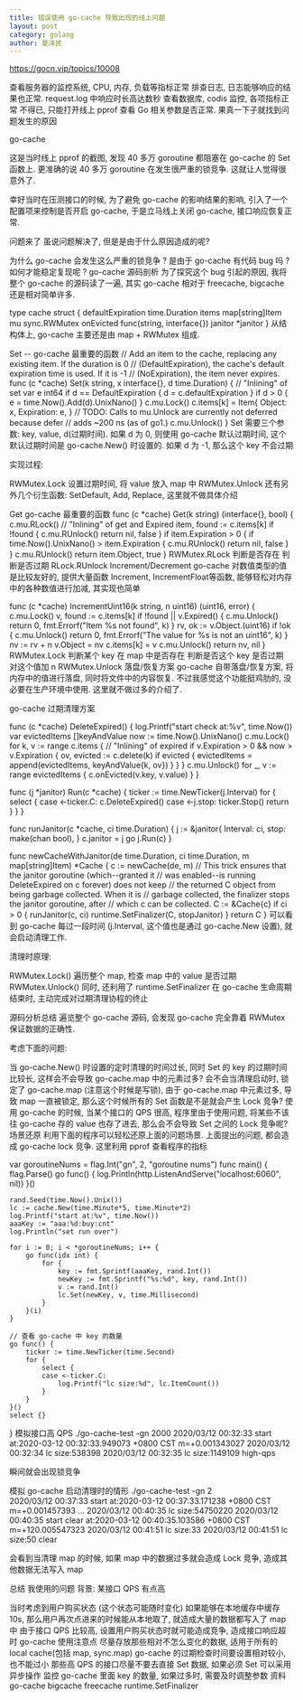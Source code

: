 ```yaml
---
title: 错误使用 go-cache 导致出现的线上问题
layout: post
category: golang
author: 夏泽民
---
```

https://gocn.vip/topics/10008
<!-- more -->
查看服务器的监控系统, CPU, 内存, 负载等指标正常
排查日志, 日志能够响应的结果也正常. request.log 中响应时长高达数秒
查看数据库, codis 监控, 各项指标正常
不得已, 只能打开线上 pprof 查看 Go 相关参数是否正常. 果真一下子就找到问题发生的原因

go-cache

这是当时线上 pprof 的截图, 发现 40 多万 goroutine 都阻塞在 go-cache 的 Set 函数上. 更准确的说 40 多万 goroutine 在发生很严重的锁竞争. 这就让人觉得很意外了.

幸好当时在压测接口的时候, 为了避免 go-cache 的影响结果的影响, 引入了一个配置项来控制是否开启 go-cache, 于是立马线上关闭 go-cache, 接口响应恢复正常.

问题来了
虽说问题解决了, 但是是由于什么原因造成的呢?

为什么 go-cache 会发生这么严重的锁竞争 ?
是由于 go-cache 有代码 bug 吗 ?
如何才能稳定复现呢 ?
go-cache 源码剖析
为了探究这个 bug 引起的原因, 我将整个 go-cache 的源码读了一遍, 其实 go-cache 相对于 freecache, bigcache 还是相对简单许多.

type cache struct {
    defaultExpiration time.Duration
    items             map[string]Item
    mu                sync.RWMutex
    onEvicted         func(string, interface{})
    janitor           *janitor
}
从结构体上, go-cache 主要还是由 map + RWMutex 组成.

Set -- go-cache 最重要的函数
// Add an item to the cache, replacing any existing item. If the duration is 0
// (DefaultExpiration), the cache's default expiration time is used. If it is -1
// (NoExpiration), the item never expires.
func (c *cache) Set(k string, x interface{}, d time.Duration) {
    // "Inlining" of set
    var e int64
    if d == DefaultExpiration {
        d = c.defaultExpiration
    }
    if d > 0 {
        e = time.Now().Add(d).UnixNano()
    }
    c.mu.Lock()
    c.items[k] = Item{
        Object:     x,
        Expiration: e,
    }
    // TODO: Calls to mu.Unlock are currently not deferred because defer
    // adds ~200 ns (as of go1.)
    c.mu.Unlock()
}
Set 需要三个参数: key, value, d(过期时间). 如果 d 为 0, 则使用 go-cache 默认过期时间, 这个默认过期时间是 go-cache.New() 时设置的. 如果 d 为 -1, 那么这个 key 不会过期

实现过程:

RWMutex.Lock
设置过期时间, 将 value 放入 map 中
RWMutex.Unlock
还有另外几个衍生函数: SetDefault, Add, Replace, 这里就不做具体介绍

Get go-cache 最重要的函数
func (c *cache) Get(k string) (interface{}, bool) {
    c.mu.RLock()
    // "Inlining" of get and Expired
    item, found := c.items[k]
    if !found {
        c.mu.RUnlock()
        return nil, false
    }
    if item.Expiration > 0 {
        if time.Now().UnixNano() > item.Expiration {
            c.mu.RUnlock()
            return nil, false
        }
    }
    c.mu.RUnlock()
    return item.Object, true
}
RWMutex.RLock
判断是否存在
判断是否过期
RLock.RUnlock
Increment/Decrement
go-cache 对数值类型的值是比较友好的, 提供大量函数 Increment, IncrementFloat等函数, 能够轻松对内存中的各种数值进行加减, 其实现也简单

func (c *cache) IncrementUint16(k string, n uint16) (uint16, error) {
    c.mu.Lock()
    v, found := c.items[k]
    if !found || v.Expired() {
        c.mu.Unlock()
        return 0, fmt.Errorf("Item %s not found", k)
    }
    rv, ok := v.Object.(uint16)
    if !ok {
        c.mu.Unlock()
        return 0, fmt.Errorf("The value for %s is not an uint16", k)
    }
    nv := rv + n
    v.Object = nv
    c.items[k] = v
    c.mu.Unlock()
    return nv, nil
}
RWMutex.Lock
判断某个 key 在 map 中是否存在
判断是否这个 key 是否过期
对这个值加 n
RWMutex.Unlock
落盘/恢复方案
go-cache 自带落盘/恢复方案, 将内存中的值进行落盘, 同时将文件中的内容恢复. 不过我感觉这个功能挺鸡肋的, 没必要在生产环境中使用. 这里就不做过多的介绍了.

go-cache 过期清理方案

func (c *cache) DeleteExpired() {
    log.Printf("start check at:%v", time.Now())
    var evictedItems []keyAndValue
    now := time.Now().UnixNano()
    c.mu.Lock()
    for k, v := range c.items {
        // "Inlining" of expired
        if v.Expiration > 0 && now > v.Expiration {
            ov, evicted := c.delete(k)
            if evicted {
                evictedItems = append(evictedItems, keyAndValue{k, ov})
            }
        }
    }
    c.mu.Unlock()
    for _, v := range evictedItems {
        c.onEvicted(v.key, v.value)
    }
}

func (j *janitor) Run(c *cache) {
    ticker := time.NewTicker(j.Interval)
    for {
        select {
        case <-ticker.C:
            c.DeleteExpired()
        case <-j.stop:
            ticker.Stop()
            return
        }
    }
}

func runJanitor(c *cache, ci time.Duration) {
    j := &janitor{
        Interval: ci,
        stop:     make(chan bool),
    }
    c.janitor = j
    go j.Run(c)
}

func newCacheWithJanitor(de time.Duration, ci time.Duration, m map[string]Item) *Cache {
    c := newCache(de, m)
    // This trick ensures that the janitor goroutine (which--granted it
    // was enabled--is running DeleteExpired on c forever) does not keep
    // the returned C object from being garbage collected. When it is
    // garbage collected, the finalizer stops the janitor goroutine, after
    // which c can be collected.
    C := &Cache{c}
    if ci > 0 {
        runJanitor(c, ci)
        runtime.SetFinalizer(C, stopJanitor)
    }
    return C
}
可以看到 go-cache 每过一段时间 (j.Interval, 这个值也是通过 go-cache.New 设置), 就会启动清理工作.

清理时原理:

RWMutex.Lock()
遍历整个 map, 检查 map 中的 value 是否过期
RWMutex.Unlock()
同时, 还利用了 runtime.SetFinalizer 在 go-cache 生命周期结束时, 主动完成对过期清理协程的终止

源码分析总结
遍览整个 go-cache 源码, 会发现 go-cache 完全靠着 RWMutex 保证数据的正确性.

考虑下面的问题:

当 go-cache.New() 时设置的定时清理的时间过长, 同时 Set 的 key 的过期时间比较长, 这样会不会导致 go-cache.map 中的元素过多?
会不会当清理启动时, 锁定了 go-cache.map (注意这个时候是写锁), 由于 go-cache.map 中元素过多, 导致 map 一直被锁定, 那么这个时候所有的 Set 函数是不是就会产生 Lock 竞争?
使用 go-cache 的时候, 当某个接口的 QPS 很高, 程序里由于使用问题, 将某些不该往 go-cache 存的 value 也存了进去, 那么会不会导致 Set 之间的 Lock 竞争呢?
场景还原
利用下面的程序可以轻松还原上面的问题场景. 上面提出的问题, 都会造成 go-cache lock 竞争. 这里利用 pprof 查看程序的指标

var goroutineNums = flag.Int("gn", 2, "goroutine nums")
func main() {
    flag.Parse()
    go func() {
        log.Println(http.ListenAndServe("localhost:6060", nil))
    }()

    rand.Seed(time.Now().Unix())
    lc := cache.New(time.Minute*5, time.Minute*2)
    log.Printf("start at:%v", time.Now())
    aaaKey := "aaa:%d:buy:cnt"
    log.Println("set run over")

    for i := 0; i < *goroutineNums; i++ {
        go func(idx int) {
            for {
                key := fmt.Sprintf(aaaKey, rand.Int())
                newKey := fmt.Sprintf("%s:%d", key, rand.Int())
                v := rand.Int()
                lc.Set(newKey, v, time.Millisecond)
            }
        }(i)
    }

    // 查看 go-cache 中 key 的数量
    go func() {
        ticker := time.NewTicker(time.Second)
        for {
            select {
            case <-ticker.C:
                log.Printf("lc size:%d", lc.ItemCount())
            }
        }
    }()
    select {}
}
模拟接口高 QPS
./go-cache-test -gn 2000
2020/03/12 00:32:33 start at:2020-03-12 00:32:33.949073 +0800 CST m=+0.001343027
2020/03/12 00:32:34 lc size:538398
2020/03/12 00:32:35 lc size:1149109
high-qps

瞬间就会出现锁竞争

模拟 go-cache 启动清理时的情形
./go-cache-test -gn 2   
2020/03/12 00:37:33 start at:2020-03-12 00:37:33.171238 +0800 CST m=+0.001457393
...
2020/03/12 00:40:35 lc size:54750220
2020/03/12 00:40:35 start clear at:2020-03-12 00:40:35.103586 +0800 CST m=+120.005547323
2020/03/12 00:41:51 lc size:33
2020/03/12 00:41:51 lc size:50
clear

会看到当清理 map 的时候, 如果 map 中的数据过多就会造成 Lock 竞争, 造成其他数据无法写入 map

总结
我使用的问题
背景: 某接口 QPS 有点高

当时考虑到用户购买状态 (这个状态可能随时变化) 如果能够在本地缓存中缓存 10s, 那么用户再次点进来的时候能从本地取了, 就造成大量的数据都写入了 map 中
由于接口 QPS 比较高, 设置用户购买状态时就可能造成竞争, 造成接口响应超时
go-cache 使用注意点
尽量存放那些相对不怎么变化的数据, 适用于所有的 local cache(包括 map, sync.map)
go-cache 的过期检查时间要设置相对较小, 也不能过小
那些高 QPS 的接口尽量不要去直接 Set 数据, 如果必须 Set 可以采用异步操作
监控 go-cache 里面 key 的数量, 如果过多时, 需要及时调整参数
资料
go-cache
bigcache
freecache
runtime.SetFinalizer